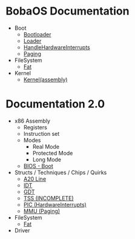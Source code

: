 # BobaOS Documentation
- Boot
    - [Bootloader](boot/Boot.md)
    - [Loader](boot/Loader.md)
    - [HandleHardwareInterrupts](boot/HardwareInterrupts.md)
    - [Paging](paging.md)
- FileSystem
    - [Fat](fs/Fat.md)
- Kernel
    - [Kernel(assembly)](kernel/kernel.asm.md)
# Documentation 2.0
- x86 Assembly
    - Registers
    - Instruction set
    - Modes
        - Real Mode
        - Protected Mode
        - Long Mode
    - [BIOS - Boot](x86Assembly/BIOS_Boot.md)
- Structs / Techniques / Chips / Quirks
    - [A20 Line](STCQ/A20_Line.md)
    - [IDT](STCQ/IDT.md)
    - [GDT](STCQ/GDT.md)
    - [TSS (INCOMPLETE)](STCQ/TSS.md)
    - [PIC (HardwareInterrupts)](STCQ/HardwareInterrups.md)
    - [MMU (Paging)](paging.md)
- FileSystem
    - [Fat](fs/Fat.md)
- Driver